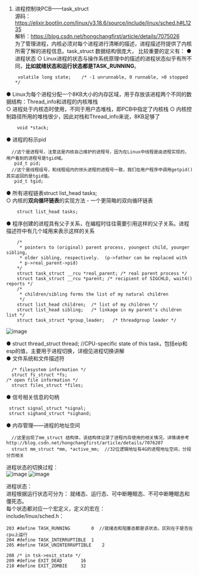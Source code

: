 1. 进程控制块PCB——task_struct  
源码：https://elixir.bootlin.com/linux/v3.18.6/source/include/linux/sched.h#L1235   
解析：https://blog.csdn.net/hongchangfirst/article/details/7075026  
为了管理进程，内核必须对每个进程进行清晰的描述，进程描述符提供了内核所需了解的进程信息。task_struct 数据结构很庞大， 比较重要的定义有：
  ● 进程状态
      ○ Linux进程的状态与操作系统原理中的描述的进程状态似乎有所不同，**比如就绪状态和运行状态都是TASK_RUNNING**。  
      
        volatile long state;	/* -1 unrunnable, 0 runnable, >0 stopped */   
  ● Linux为每个进程分配一个8KB大小的内存区域，用于存放该进程两个不同的数据结构：Thread_info和进程的内核堆栈  
      ○ 进程处于内核态时使用，不同于用户态堆栈，即PCB中指定了内核栈
      ○ 内核控制路径所用的堆栈很少，因此对栈和Thread_info来说，8KB足够了
        
        void *stack; 
      
  ● 进程的标示pid  
  
      //这个是进程号，注意这是内核自己维护的进程号，因为在Linux中线程是由进程实现的，用户看到的进程号是tgid域。
       pid_t pid;
      //这个是线程组号，和线程组内的领头进程的进程号一致，我们在用户程序中调用getpid()其实返回的是tgid值。
       pid_t tgid;

        
  ● 所有进程链表struct list_head tasks;  
      ○ 内核的**双向循环链表**的实现方法 - 一个更简略的双向循环链表  
        
        struct list_head tasks;
  ● 程序创建的进程具有父子关系，在编程时往往需要引用这样的父子关系。进程描述符中有几个域用来表示这样的关系
        
        /*
         * pointers to (original) parent process, youngest child, younger sibling,
         * older sibling, respectively.  (p->father can be replaced with
         * p->real_parent->pid)
        */
        struct task_struct __rcu *real_parent; /* real parent process */
        struct task_struct __rcu *parent; /* recipient of SIGCHLD, wait4() reports */
        /*
         * children/sibling forms the list of my natural children
         */
        struct list_head children;	/* list of my children */
        struct list_head sibling;	/* linkage in my parent's children list */
        struct task_struct *group_leader;	/* threadgroup leader */

  ![image](https://user-images.githubusercontent.com/20179983/130340447-d51828f8-cc68-4158-859c-a79b58671dc2.png)
      
  ● struct thread_struct thread; //CPU-specific state of this task，包括eip和esp的值，主要用于进程切换，详细见进程切换讲解  
  ● 文件系统和文件描述符  
      
      /* filesystem information */
      struct fs_struct *fs;
    /* open file information */
      struct files_struct *files;  
  
  ● 信号相关信息的句柄  
  
     struct signal_struct *signal;
     struct sighand_struct *sighand;
  ● 内存管理——进程的地址空间

      //这里出现了mm_struct 结构体，该结构体记录了进程内存使用的相关情况，详情请参考http://blog.csdn.net/hongchangfirst/article/details/7076207
      struct mm_struct *mm, *active_mm;  //32位逻辑地址有4G的进程地址空间，分段分页相关


进程状态的切换过程：  
![image](https://user-images.githubusercontent.com/20179983/130340151-9ea616e5-f2d1-4263-b0ef-1ae6aa8ec3d0.png)
![image](https://user-images.githubusercontent.com/20179983/130340165-eb1742e2-63ae-4099-87df-c7fc928dc3d9.png)

进程状态：  
进程根据运行状态可分为： 就绪态、运行态、可中断睡眠态、不可中断睡眠态和僵死态。  
每个状态都对应一个宏定义，定义的宏在：  
include/linux/sched.h：

    203 #define TASK_RUNNING		0  //就绪态和阻塞态都是该状态，区别在于是否在cpu上运行  
    204 #define TASK_INTERRUPTIBLE	1
    205 #define TASK_UNINTERRUPTIBLE	2

    208 /* in tsk->exit_state */
    209 #define EXIT_DEAD		16
    210 #define EXIT_ZOMBIE		32

